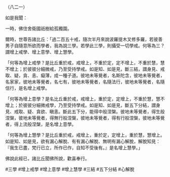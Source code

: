 （八二一）

如是我聞：

一時，佛住舍衛國祇樹給孤獨園。

爾時，世尊告諸比丘：「過二百五十戒，隨次半月來說波羅提木叉修多羅，若彼善男子自隨意所欲而學者，我為說三學。若學此三學，則攝受一切學戒。何等為三？謂增上戒學、增上意學、增上慧學。

「何等為增上戒學？是比丘重於戒，戒增上，不重於定，定不增上，不重於慧，慧不增上；於彼彼分細微戒，乃至受持學戒。如是知、如是見，斷三結，謂身見、戒取、疑，貪、恚、癡薄，成一種子道。彼地未等覺者，名斯陀含，彼地未等覺者，名家家，彼地未等覺者，名七有，彼地未等覺者，名隨法行，彼地未等覺者，名隨信行，是名增上戒學。

「何等為增上意學？是名比丘重於戒，戒增上，重於定，定增上，不重於慧，慧不增上；於彼彼分細微戒學，乃至受持學戒。如是知、如是見，斷五下分結，謂身見、戒取、疑、貪欲、瞋恚。斷此五下分，能得中般涅槃。彼地未等覺者，得生般涅槃，彼地未等覺者，得無行般涅槃，彼地未等覺者，得有行般涅槃，彼地未等覺者，得上流般涅槃，是名增上意學。

「何等為增上慧學？是比丘重於戒，戒增上，重於定，定增上，重於慧，慧增上。如是知、如是見，欲有漏心解脫、有有漏心解脫、無明有漏心解脫，解脫知見：『我生已盡，梵行已立，所作已作，自知不受後有。』是名增上慧學。」

佛說此經已，諸比丘聞佛所說，歡喜奉行。



#三學
#增上戒學
#增上意學
#增上慧學
#三結
#五下分結
#心解脫
